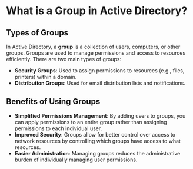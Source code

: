 
# What is a Group in Active Directory?

## Types of Groups
In Active Directory, a **group** is a collection of users, computers, or other groups. Groups are used to manage permissions and access to resources efficiently. There are two main types of groups:
- **Security Groups**: Used to assign permissions to resources (e.g., files, printers) within a domain.
- **Distribution Groups**: Used for email distribution lists and notifications.

## Benefits of Using Groups
- **Simplified Permissions Management**: By adding users to groups, you can apply permissions to an entire group rather than assigning permissions to each individual user.
- **Improved Security**: Groups allow for better control over access to network resources by controlling which groups have access to what resources.
- **Easier Administration**: Managing groups reduces the administrative burden of individually managing user permissions.
